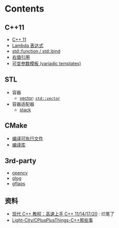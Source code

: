 
# Contents

## C++11
- [C++ 11](./cxx11/cxx11.md)
- [Lambda 表达式](./cxx11/lambda.md)
- [std::function / std::bind](./cxx11/std_function_bind.md)
- [右值引用](./cxx11/lvalue_rvalue.md)
- [可变参数模板 (variadic templates)](./cxx11/variadic_templates.md)

## STL
- 容器 
  - [vector](./STL/vector.md): [`std::vector`](https://en.cppreference.com/w/cpp/container/vector)
- 容器适配器
  - [stack](./STL/stack.md)


<!-- ## 算法 -->
<!-- - [动态规划](./algorithm/DynamicProgramming.md) -->

<!-- ## 设计模式 -->
<!-- - [装饰器模型](./design_pattern/decorator.md) -->

## CMake
- [编译可执行文件](./cmake/compile-executable_file.md)
- [编译库](./cmake/compile-library.md)
## 3rd-party
- [opencv](./3rd_patry/opencv/opencv.md)
- [glog](./3rd_patry/glog/glog.md)
- [gflags](./3rd_patry/gflags/gflags.md)


## 资料
- [现代 C++ 教程：高速上手 C++ 11/14/17/20](https://changkun.de/modern-cpp/zh-cn/00-preface/) : 烂尾了
- [Light-City/CPlusPlusThings-C++那些事](https://github.com/Light-City/CPlusPlusThings)